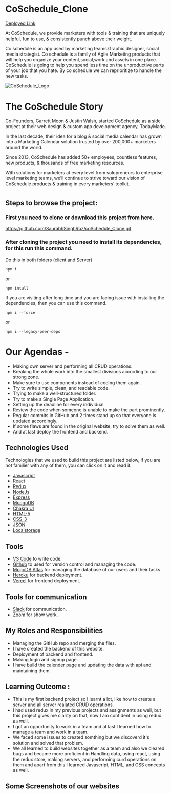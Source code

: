 # CoSchedule_Clone

[Deployed Link](https://coschedule-clone-new.vercel.app/)

At CoSchedule, we provide marketers with tools & training that are uniquely helpful, fun to use, & consistently punch above their weight.


Co schedule is an app used by marketing teams.Graphic designer, social media strategist. Co schedule is a family of Agile Marketing products that will help you organize your content,social,work and assets in one place. CoSchedule is going to help you spend less time on the unproductive parts of your job that you hate. By co schedule we can reprioritize to handle the new tasks.


![CoSchedule_Logo](https://user-images.githubusercontent.com/90378786/194885425-faf156b0-bb07-4ddf-bc0d-3194124c5e5e.jpg)


# The CoSchedule Story
Co-Founders, Garrett Moon & Justin Walsh, started CoSchedule as a side project at their web design & custom app development agency, TodayMade.

In the last decade, their idea for a blog & social media calendar has grown into a Marketing Calendar solution trusted by over 200,000+ marketers around the world.

Since 2013, CoSchedule has added 50+ employees, countless features, new products, & thousands of free marketing resources.

With solutions for marketers at every level from solopreneurs to enterprise level marketing teams, we’ll continue to strive toward our vision of CoSchedule products & training in every marketers’ toolkit.

#
## Steps to browse the project:

### First you need to clone or download this project from here.

https://github.com/SaurabhSinghRbz/coSchedule_Clone.git

### After cloning the project you need to install its dependencies, for this run this command.
Do this in both folders (client and Server)
```
npm i 
```
or
```
npm intall
```

If you are visiting after long time and you are facing issue with installing the dependencies, then you can use this command.
```
npm i --force
```
or
```
npm i --legacy-peer-deps
```





# Our Agendas - 
* Making own server and performing all CRUD operations.
* Breaking the whole work into the smallest divisions according to our strong zone.
* Make sure to use components instead of coding them again.
* Try to write simple, clean, and readable code.
* Trying to make a well-structured folder.
* Try to make a Single Page Application.
* Setting up the deadline for every individual.
* Review the code when someone is unable to make the part prominently.
* Regular commits in GitHub and 2 times stand up so that everyone is updated accordingly.
* If some flaws are found in the original website, try to solve them as well.
* And at last deploy the frontend and backend.


## Technologies Used
   Technologies that we used to build this project are listed below, if you are not familier with any of them, you can click on it and read it.
- [Javascript](https://www.w3schools.com/js/default.asp)
- [React](https://reactjs.org/)
- [Redux](https://redux.js.org/)
- [NodeJs](https://nodejs.dev/en/)
- [Express](https://expressjs.com/)
- [MongoDB](https://www.mongodb.com/)
- [Chakra UI](https://chakra-ui.com/)
- [HTML-5](https://www.w3schools.com/html/)   
- [CSS-3](https://www.w3schools.com/css/default.asp)
- [JSON](https://www.json.org/json-en.html)
- [Localstorage](https://developer.mozilla.org/en-US/docs/Web/API/Window/localStorage)

## Tools

-  [VS Code](https://code.visualstudio.com/download) to write code.
-  [Github](https://github.com/SaurabhSinghRbz) to used for version control and managing the code.
-  [MogoDB Atlas](https://www.mongodb.com/atlas/database) for managing the database of our users and their tasks.
-  [Heroku](https://dashboard.heroku.com/) for backend deployment.
-  [Vercel](https://vercel.com/dashboard) for frontend deployment.

## Tools for communication

-  [Slack](https://slack.com/intl/en-in/) for communication.
-  [Zoom](https://zoom.us/) for show work.

## My Roles and Responsibilities
- Managing the GitHub repo and merging the files.
- I have created the backend of this website.
- Deployment of backend and frontend.
- Making login and signup page.
- I have build the calender page and updating the data with api and maintaining them.

## Learning Outcome :
- This is my first backend project so I learnt a lot, like how to create a server and all server realated CRUD operations.
- I had used redux in my previous projects and assignments as well, but this project gives me clarity on that, now I am confident in using redux as well.
- I got an opportunity to work in a team and at last I learned how to manage a team and work in a team.
- We faced some issues to created somthing but we discoverd it's solution and solved that problem.
- We all learned to build websites together as a team and also we cleared bugs and became more proficient in Handling data, using react, using the redux store, making servers, and performing curd operations on them and apart from this I learned Javascript, HTML, and CSS concepts as well.

## Some Screenshots of our websites
